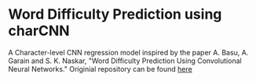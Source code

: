 <h1>Word Difficulty Prediction using charCNN</h1>
A Character-level CNN regression model inspired by the paper A. Basu, A. Garain and S. K. Naskar, "Word Difficulty Prediction Using Convolutional Neural Networks."
Originial repository can be found <a href="https://github.com/garain/Word-Difficulty-Prediction/blob/master/README.md">here</a>
